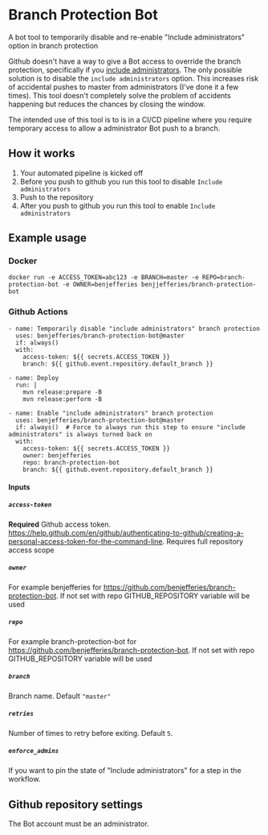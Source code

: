 # Branch Protection Bot
A bot tool to temporarily disable and re-enable "Include administrators" option in branch protection

Github doesn't have a way to give a Bot access to override the branch protection, specifically if you [include administrators](https://github.com/isaacs/github/issues/1390).
The only possible solution is to disable the `include administrators` option. This increases risk of accidental pushes to master from administrators (I've done it a few times).
This tool doesn't completely solve the problem of accidents happening but reduces the chances by closing the window.

The intended use of this tool is to is in a CI/CD pipeline where you require temporary access to allow a administrator Bot push to a branch.

## How it works
1. Your automated pipeline is kicked off
1. Before you push to github you run this tool to disable `Include administrators`
1. Push to the repository
1. After you push to github you run this tool to enable `Include administrators`

## Example usage
### Docker
```
docker run -e ACCESS_TOKEN=abc123 -e BRANCH=master -e REPO=branch-protection-bot -e OWNER=benjefferies benjjefferies/branch-protection-bot
```

### Github Actions

```
- name: Temporarily disable "include administrators" branch protection
  uses: benjefferies/branch-protection-bot@master
  if: always()
  with:
    access-token: ${{ secrets.ACCESS_TOKEN }}
    branch: ${{ github.event.repository.default_branch }}
    
- name: Deploy
  run: |
    mvn release:prepare -B
    mvn release:perform -B
   
- name: Enable "include administrators" branch protection
  uses: benjefferies/branch-protection-bot@master
  if: always()  # Force to always run this step to ensure "include administrators" is always turned back on
  with:
    access-token: ${{ secrets.ACCESS_TOKEN }}
    owner: benjefferies
    repo: branch-protection-bot
    branch: ${{ github.event.repository.default_branch }}
```

#### Inputs

##### `access-token`

**Required** Github access token. https://help.github.com/en/github/authenticating-to-github/creating-a-personal-access-token-for-the-command-line. Requires full repository access scope

##### `owner`

For example benjefferies for https://github.com/benjefferies/branch-protection-bot. If not set with repo GITHUB_REPOSITORY variable will be used

##### `repo`

For example branch-protection-bot for https://github.com/benjefferies/branch-protection-bot. If not set with repo GITHUB_REPOSITORY variable will be used

##### `branch`

Branch name. Default `"master"`

##### `retries`

Number of times to retry before exiting. Default `5`.

##### `enforce_admins`

If you want to pin the state of "Include administrators" for a step in the workflow.

## Github repository settings
The Bot account must be an administrator.
